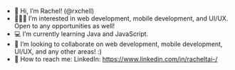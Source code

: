 - 👋 Hi, I’m Rachel! (@rxchell)
- 👩🏻‍💻 I’m interested in web development, mobile development, and UI/UX. Open to any opportunities as well!
- 💻 I’m currently learning Java and JavaScript.
- 💞️ I’m looking to collaborate on web development, mobile development, UI/UX, and any other areas! :) 
- 💬 How to reach me: LinkedIn: https://www.linkedin.com/in/racheltai-/

<!---
rxchell/rxchell is a ✨ special ✨ repository because its `README.md` (this file) appears on your GitHub profile.
You can click the Preview link to take a look at your changes.
--->
